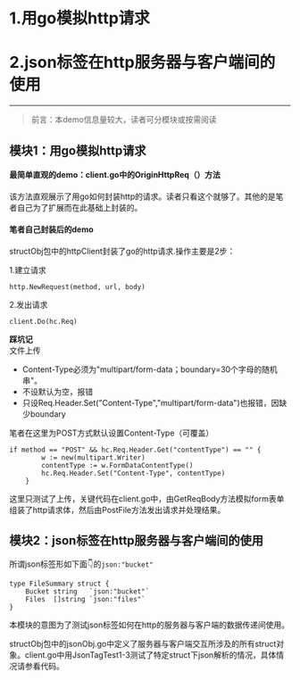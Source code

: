 # 1.用go模拟http请求 
# 2.json标签在http服务器与客户端间的使用
------------------------------------------------

> 前言：本demo信息量较大，读者可分模块或按需阅读

## 模块1：用go模拟http请求 

#### 最简单直观的demo：client.go中的OriginHttpReq（）方法
该方法直观展示了用go如何封装http的请求。读者只看这个就够了。其他的是笔者自己为了扩展而在此基础上封装的。

#### 笔者自己封装后的demo

structObj包中的httpClient封装了go的http请求.操作主要是2步：<br>

1.建立请求
```
http.NewRequest(method, url, body)
```
2.发出请求
```
client.Do(hc.Req)
```
<b>踩坑记</b><br>
文件上传
* Content-Type必须为"multipart/form-data；boundary=30个字母的随机串"。
* 不设默认为空，报错
* 只设Req.Header.Set("Content-Type","multipart/form-data")也报错，因缺少boundary

笔者在这里为POST方式默认设置Content-Type（可覆盖）
```
if method == "POST" && hc.Req.Header.Get("contentType") == "" {
		w := new(multipart.Writer)
		contentType := w.FormDataContentType()
		hc.Req.Header.Set("Content-Type", contentType)
	}
```

这里只测试了上传，关键代码在client.go中，由GetReqBody方法模拟form表单组装了http请求体，然后由PostFile方法发出请求并处理结果。<br>

## 模块2：json标签在http服务器与客户端间的使用

所谓json标签形如下面👇的`json:"bucket"`
```
type FileSummary struct {
	Bucket string   `json:"bucket"`
	Files  []string `json:"files"`
}
```
本模块的意图为了测试json标签如何在http的服务器与客户端的数据传递间使用。<br>

structObj包中的jsonObj.go中定义了服务器与客户端交互所涉及的所有struct对象。client.go中用JsonTagTest1-3测试了特定struct下json解析的情况，具体情况请参看代码。